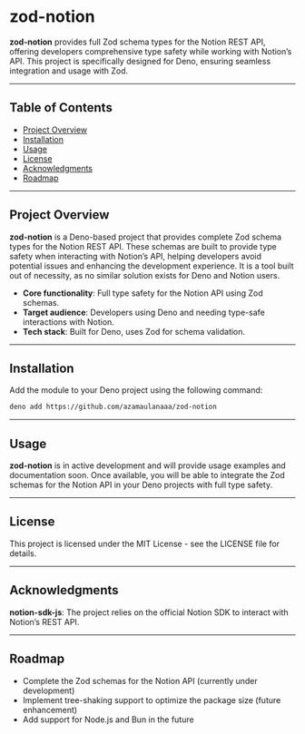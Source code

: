 # zod-notion

**zod-notion** provides full Zod schema types for the Notion REST API, offering developers comprehensive type safety while working with Notion’s API. This project is specifically designed for Deno, ensuring seamless integration and usage with Zod.

---

## Table of Contents

- [Project Overview](#project-overview)
- [Installation](#installation)
- [Usage](#usage)
- [License](#license)
- [Acknowledgments](#acknowledgments)
- [Roadmap](#roadmap)

---

## Project Overview

**zod-notion** is a Deno-based project that provides complete Zod schema types for the Notion REST API. These schemas are built to provide type safety when interacting with Notion’s API, helping developers avoid potential issues and enhancing the development experience. It is a tool built out of necessity, as no similar solution exists for Deno and Notion users.

- **Core functionality**: Full type safety for the Notion API using Zod schemas.
- **Target audience**: Developers using Deno and needing type-safe interactions with Notion.
- **Tech stack**: Built for Deno, uses Zod for schema validation.

---


## Installation

Add the module to your Deno project using the following command:

```bash
deno add https://github.com/azamaulanaaa/zod-notion
```

---

## Usage

**zod-notion** is in active development and will provide usage examples and documentation soon. Once available, you will be able to integrate the Zod schemas for the Notion API in your Deno projects with full type safety.

---

## License

This project is licensed under the MIT License - see the LICENSE file for details.

---

## Acknowledgments

**notion-sdk-js**: The project relies on the official Notion SDK to interact with Notion’s REST API.

---

## Roadmap

- Complete the Zod schemas for the Notion API (currently under development)
- Implement tree-shaking support to optimize the package size (future enhancement)
- Add support for Node.js and Bun in the future

